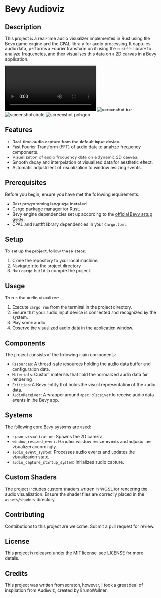 # Bevy Audioviz
## Description
This project is a real-time audio visualizer implemented in Rust using the Bevy game engine and the CPAL library for audio processing. It captures audio data, performs a Fourier transform on it using the `rustfft` library to analyze frequencies, and then visualizes this data on a 2D canvas in a Bevy application.





<video src="https://github.com/Lowband21/bevy_audioviz/assets/49757532/613d70cf-c0bb-4f58-b49e-239607bbbd9e"></video>
![screenshot bar](https://raw.githubusercontent.com/Lowband21/bevy_audioviz/master/assets/screenshot_bar.png)
![screenshot circle](https://raw.githubusercontent.com/Lowband21/bevy_audioviz/master/assets/screenshot_circle.png)
![screenshot polygon](https://raw.githubusercontent.com/Lowband21/bevy_audioviz/master/assets/screenshot_polygon.png)

## Features
- Real-time audio capture from the default input device.
- Fast Fourier Transform (FFT) of audio data to analyze frequency components.
- Visualization of audio frequency data on a dynamic 2D canvas.
- Smooth decay and interpolation of visualized data for aesthetic effect.
- Automatic adjustment of visualization to window resizing events.

## Prerequisites
Before you begin, ensure you have met the following requirements:
- Rust programming language installed.
- Cargo package manager for Rust.
- Bevy engine dependencies set up according to the [official Bevy setup guide](https://bevyengine.org/learn/book/getting-started/setup/).
- CPAL and rustfft library dependencies in your `Cargo.toml`.

## Setup
To set up the project, follow these steps:
1. Clone the repository to your local machine.
2. Navigate into the project directory.
3. Run `cargo build` to compile the project.

## Usage
To run the audio visualizer:
1. Execute `cargo run` from the terminal in the project directory.
2. Ensure that your audio input device is connected and recognized by the system.
3. Play some audio
4. Observe the visualized audio data in the application window.

## Components
The project consists of the following main components:
- `Resources`: A thread-safe resources holding the audio data buffer and configuration data.
- `Materials`: Custom materials that hold the normalized audio data for rendering.
- `Entities`: A Bevy entity that holds the visual representation of the audio data.
- `AudioReceiver`: A wrapper around `mpsc::Receiver` to receive audio data events in the Bevy app.

## Systems
The following core Bevy systems are used:
- `spawn_visualization`: Spawns the 2D camera.
- `window_resized_event`: Handles window resize events and adjusts the visualizer accordingly.
- `audio_event_system`: Processes audio events and updates the visualization state.
- `audio_capture_startup_system`: Initializes audio capture.

## Custom Shaders

The project includes custom shaders written in WGSL for rendering the audio visualization. Ensure the shader files are correctly placed in the `assets/shaders` directory.

## Contributing

Contributions to this project are welcome. Submit a pull request for review.

## License
This project is released under the MIT license, see LICENSE for more details.

## Credits
This project was written from scratch, however, I took a great deal of inspiration from Audioviz, created by BrunoWallner.
